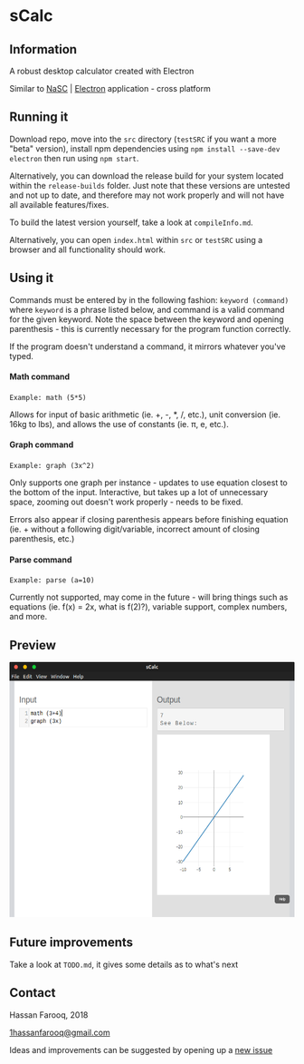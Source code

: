 # sCalc


## Information

A robust desktop calculator created with Electron

Similar to [NaSC](https://github.com/parnold-x/nasc) | [Electron](https://github.com/electron/electron) application - cross platform


## Running it
Download repo, move into the `src` directory (`testSRC` if you want a more "beta" version), install npm dependencies using `npm install --save-dev electron` then run using `npm start`.

Alternatively, you can download the release build for your system located within the `release-builds` folder. Just note that these versions are untested and not up to date, and therefore may not work properly and will not have all available features/fixes.

To build the latest version yourself, take a look at `compileInfo.md`.

Alternatively, you can open `index.html` within `src` or `testSRC` using a browser and all functionality should work.


## Using it
Commands must be entered by in the following fashion: `keyword (command)` where `keyword` is a phrase listed below, and command is a valid command for the given keyword. Note the space between the keyword and opening parenthesis  - this is currently necessary for the program function correctly.

If the program doesn't understand a command, it mirrors whatever you've typed.


#### Math command
`Example: math (5*5)`

Allows for input of basic arithmetic (ie. +, -, *, /, etc.), unit conversion (ie. 16kg to lbs), and allows the use of constants (ie. π, e, etc.).

#### Graph command
`Example: graph (3x^2)`

Only supports one graph per instance - updates to use equation closest to the bottom of the input. Interactive, but takes up a lot of unnecessary space, zooming out doesn't work properly - needs to be fixed.

Errors also appear if closing parenthesis appears before finishing equation (ie. + without a following digit/variable, incorrect amount of closing parenthesis, etc.)

#### Parse command
`Example: parse (a=10)`

Currently not supported, may come in the future - will bring things such as equations (ie. f(x) = 2x, what is f(2)?), variable support, complex numbers, and more.


## Preview

<img src="screenshots/screenshot-V7.png" alt="screenshot" height="450"><br>

## Future improvements
Take a look at `TODO.md`, it gives some details as to what's next


## Contact
Hassan Farooq, 2018

1hassanfarooq@gmail.com

Ideas and improvements can be suggested by opening up a [new issue](https://github.com/s-hfarooq/sCalc/issues/new)
